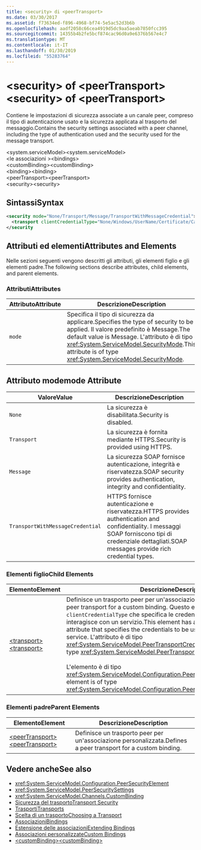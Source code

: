 ```yaml
---
title: <security> di <peerTransport>
ms.date: 03/30/2017
ms.assetid: f73634ed-f896-4968-bf74-5e5ac52d3b6b
ms.openlocfilehash: aadf2058c66cea4919d5dc9aa5aeab7850fcc395
ms.sourcegitcommit: 14355b4b2fe5bcf874cac96d0a9e6376b567e4c7
ms.translationtype: MT
ms.contentlocale: it-IT
ms.lasthandoff: 01/30/2019
ms.locfileid: "55283764"
---
```

# <a name="security-of-peertransport"></a><span data-ttu-id="6d90b-102">\<security> of \<peerTransport></span><span class="sxs-lookup"><span data-stu-id="6d90b-102">\<security> of \<peerTransport></span></span>
<span data-ttu-id="6d90b-103">Contiene le impostazioni di sicurezza associate a un canale peer, compreso il tipo di autenticazione usato e la sicurezza applicata al trasporto del messaggio.</span><span class="sxs-lookup"><span data-stu-id="6d90b-103">Contains the security settings associated with a peer channel, including the type of authentication used and the security used for the message transport.</span></span>  
  
 <span data-ttu-id="6d90b-104">\<system.serviceModel></span><span class="sxs-lookup"><span data-stu-id="6d90b-104">\<system.serviceModel></span></span>  
<span data-ttu-id="6d90b-105">\<le associazioni ></span><span class="sxs-lookup"><span data-stu-id="6d90b-105">\<bindings></span></span>  
<span data-ttu-id="6d90b-106">\<customBinding></span><span class="sxs-lookup"><span data-stu-id="6d90b-106">\<customBinding></span></span>  
<span data-ttu-id="6d90b-107">\<binding></span><span class="sxs-lookup"><span data-stu-id="6d90b-107">\<binding></span></span>  
<span data-ttu-id="6d90b-108">\<peerTransport></span><span class="sxs-lookup"><span data-stu-id="6d90b-108">\<peerTransport></span></span>  
<span data-ttu-id="6d90b-109">\<security></span><span class="sxs-lookup"><span data-stu-id="6d90b-109">\<security></span></span>  
  
## <a name="syntax"></a><span data-ttu-id="6d90b-110">Sintassi</span><span class="sxs-lookup"><span data-stu-id="6d90b-110">Syntax</span></span>  
  
```xml  
<security mode="None/Transport/Message/TransportWithMessageCredential">
  <transport clientCredentialType="None/Windows/UserName/Certificate/CardSpace" />
</security
```  
  
## <a name="attributes-and-elements"></a><span data-ttu-id="6d90b-111">Attributi ed elementi</span><span class="sxs-lookup"><span data-stu-id="6d90b-111">Attributes and Elements</span></span>  
 <span data-ttu-id="6d90b-112">Nelle sezioni seguenti vengono descritti gli attributi, gli elementi figlio e gli elementi padre.</span><span class="sxs-lookup"><span data-stu-id="6d90b-112">The following sections describe attributes, child elements, and parent elements.</span></span>  
  
### <a name="attributes"></a><span data-ttu-id="6d90b-113">Attributi</span><span class="sxs-lookup"><span data-stu-id="6d90b-113">Attributes</span></span>  
  
|<span data-ttu-id="6d90b-114">Attributo</span><span class="sxs-lookup"><span data-stu-id="6d90b-114">Attribute</span></span>|<span data-ttu-id="6d90b-115">Descrizione</span><span class="sxs-lookup"><span data-stu-id="6d90b-115">Description</span></span>|  
|---------------|-----------------|  
|`mode`|<span data-ttu-id="6d90b-116">Specifica il tipo di sicurezza da applicare.</span><span class="sxs-lookup"><span data-stu-id="6d90b-116">Specifies the type of security to be applied.</span></span> <span data-ttu-id="6d90b-117">Il valore predefinito è Message.</span><span class="sxs-lookup"><span data-stu-id="6d90b-117">The default value is Message.</span></span> <span data-ttu-id="6d90b-118">L'attributo è di tipo <xref:System.ServiceModel.SecurityMode>.</span><span class="sxs-lookup"><span data-stu-id="6d90b-118">This attribute is of type <xref:System.ServiceModel.SecurityMode>.</span></span>|  
  
## <a name="mode-attribute"></a><span data-ttu-id="6d90b-119">Attributo mode</span><span class="sxs-lookup"><span data-stu-id="6d90b-119">mode Attribute</span></span>  
  
|<span data-ttu-id="6d90b-120">Valore</span><span class="sxs-lookup"><span data-stu-id="6d90b-120">Value</span></span>|<span data-ttu-id="6d90b-121">Descrizione</span><span class="sxs-lookup"><span data-stu-id="6d90b-121">Description</span></span>|  
|-----------|-----------------|  
|`None`|<span data-ttu-id="6d90b-122">La sicurezza è disabilitata.</span><span class="sxs-lookup"><span data-stu-id="6d90b-122">Security is disabled.</span></span>|  
|`Transport`|<span data-ttu-id="6d90b-123">La sicurezza è fornita mediante HTTPS.</span><span class="sxs-lookup"><span data-stu-id="6d90b-123">Security is provided using HTTPS.</span></span>|  
|`Message`|<span data-ttu-id="6d90b-124">La sicurezza SOAP fornisce autenticazione, integrità e riservatezza.</span><span class="sxs-lookup"><span data-stu-id="6d90b-124">SOAP security provides authentication, integrity and confidentiality.</span></span>|  
|`TransportWithMessageCredential`|<span data-ttu-id="6d90b-125">HTTPS fornisce autenticazione e riservatezza.</span><span class="sxs-lookup"><span data-stu-id="6d90b-125">HTTPS provides authentication and confidentiality.</span></span> <span data-ttu-id="6d90b-126">I messaggi SOAP forniscono tipi di credenziale dettagliati.</span><span class="sxs-lookup"><span data-stu-id="6d90b-126">SOAP messages provide rich credential types.</span></span>|  
  
### <a name="child-elements"></a><span data-ttu-id="6d90b-127">Elementi figlio</span><span class="sxs-lookup"><span data-stu-id="6d90b-127">Child Elements</span></span>  
  
|<span data-ttu-id="6d90b-128">Elemento</span><span class="sxs-lookup"><span data-stu-id="6d90b-128">Element</span></span>|<span data-ttu-id="6d90b-129">Descrizione</span><span class="sxs-lookup"><span data-stu-id="6d90b-129">Description</span></span>|  
|-------------|-----------------|  
|[<span data-ttu-id="6d90b-130">\<transport></span><span class="sxs-lookup"><span data-stu-id="6d90b-130">\<transport></span></span>](../../../../../docs/framework/configure-apps/file-schema/wcf/transport-of-peertransport.md)|<span data-ttu-id="6d90b-131">Definisce un trasporto peer per un'associazione personalizzata.</span><span class="sxs-lookup"><span data-stu-id="6d90b-131">Defines a peer transport for a custom binding.</span></span> <span data-ttu-id="6d90b-132">Questo elemento presenta un attributo `clientCredentialType` che specifica le credenziali da usare quando si interagisce con un servizio.</span><span class="sxs-lookup"><span data-stu-id="6d90b-132">This element has a `clientCredentialType` attribute that specifies the credentials to be used when interacting with a service.</span></span> <span data-ttu-id="6d90b-133">L'attributo è di tipo <xref:System.ServiceModel.PeerTransportCredentialType>.</span><span class="sxs-lookup"><span data-stu-id="6d90b-133">This attribute is of type <xref:System.ServiceModel.PeerTransportCredentialType>.</span></span><br /><br /> <span data-ttu-id="6d90b-134">L'elemento è di tipo <xref:System.ServiceModel.Configuration.PeerTransportSecurityElement>.</span><span class="sxs-lookup"><span data-stu-id="6d90b-134">This element is of type <xref:System.ServiceModel.Configuration.PeerTransportSecurityElement>.</span></span>|  
  
### <a name="parent-elements"></a><span data-ttu-id="6d90b-135">Elementi padre</span><span class="sxs-lookup"><span data-stu-id="6d90b-135">Parent Elements</span></span>  
  
|<span data-ttu-id="6d90b-136">Elemento</span><span class="sxs-lookup"><span data-stu-id="6d90b-136">Element</span></span>|<span data-ttu-id="6d90b-137">Descrizione</span><span class="sxs-lookup"><span data-stu-id="6d90b-137">Description</span></span>|  
|-------------|-----------------|  
|[<span data-ttu-id="6d90b-138">\<peerTransport></span><span class="sxs-lookup"><span data-stu-id="6d90b-138">\<peerTransport></span></span>](../../../../../docs/framework/configure-apps/file-schema/wcf/peertransport.md)|<span data-ttu-id="6d90b-139">Definisce un trasporto peer per un'associazione personalizzata.</span><span class="sxs-lookup"><span data-stu-id="6d90b-139">Defines a peer transport for a custom binding.</span></span>|  
  
## <a name="see-also"></a><span data-ttu-id="6d90b-140">Vedere anche</span><span class="sxs-lookup"><span data-stu-id="6d90b-140">See also</span></span>
- <xref:System.ServiceModel.Configuration.PeerSecurityElement>
- <xref:System.ServiceModel.PeerSecuritySettings>
- <xref:System.ServiceModel.Channels.CustomBinding>
- [<span data-ttu-id="6d90b-141">Sicurezza del trasporto</span><span class="sxs-lookup"><span data-stu-id="6d90b-141">Transport Security</span></span>](../../../../../docs/framework/wcf/feature-details/transport-security.md)
- [<span data-ttu-id="6d90b-142">Trasporti</span><span class="sxs-lookup"><span data-stu-id="6d90b-142">Transports</span></span>](../../../../../docs/framework/wcf/feature-details/transports.md)
- [<span data-ttu-id="6d90b-143">Scelta di un trasporto</span><span class="sxs-lookup"><span data-stu-id="6d90b-143">Choosing a Transport</span></span>](../../../../../docs/framework/wcf/feature-details/choosing-a-transport.md)
- [<span data-ttu-id="6d90b-144">Associazioni</span><span class="sxs-lookup"><span data-stu-id="6d90b-144">Bindings</span></span>](../../../../../docs/framework/wcf/bindings.md)
- [<span data-ttu-id="6d90b-145">Estensione delle associazioni</span><span class="sxs-lookup"><span data-stu-id="6d90b-145">Extending Bindings</span></span>](../../../../../docs/framework/wcf/extending/extending-bindings.md)
- [<span data-ttu-id="6d90b-146">Associazioni personalizzate</span><span class="sxs-lookup"><span data-stu-id="6d90b-146">Custom Bindings</span></span>](../../../../../docs/framework/wcf/extending/custom-bindings.md)
- [<span data-ttu-id="6d90b-147">\<customBinding></span><span class="sxs-lookup"><span data-stu-id="6d90b-147">\<customBinding></span></span>](../../../../../docs/framework/configure-apps/file-schema/wcf/custombinding.md)
